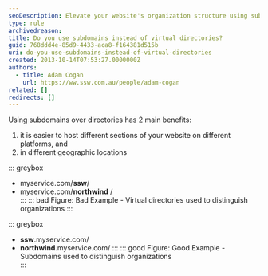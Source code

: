 ```yaml
---
seoDescription: Elevate your website's organization structure using subdomains instead of virtual directories, streamlining hosting and geographic location management.
type: rule
archivedreason:
title: Do you use subdomains instead of virtual directories?
guid: 768ddd4e-85d9-4433-aca8-f164381d515b
uri: do-you-use-subdomains-instead-of-virtual-directories
created: 2013-10-14T07:53:27.0000000Z
authors:
  - title: Adam Cogan
    url: https://ww.ssw.com.au/people/adam-cogan
related: []
redirects: []
---
```


Using subdomains over directories has 2 main benefits:

<!--endintro-->

1. it is easier to host different sections of your website on different platforms, and
2. in different geographic locations

::: greybox

- myservice&#46;com/**ssw**/
- myservice&#46;com/**northwind** /  
  :::
  ::: bad
  Figure: Bad Example - Virtual directories used to distinguish organizations
  :::

::: greybox

- **ssw**&#46;myservice.com/
- **northwind**&#46;myservice.com/
  :::
  ::: good
  Figure: Good Example - Subdomains used to distinguish organizations  
  :::
